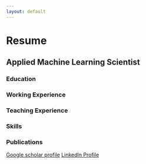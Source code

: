 ```yaml
---
layout: default
---
```

<h1> Resume </h1>
<h2> Applied Machine Learning Scientist </h2>
<h3> Education </h3>
<h3> Working Experience </h3>
<h3> Teaching Experience </h3>
<h3> Skills </h3>
<h3> Publications </h3>
<a href="https://scholar.google.com/scholar?hl=en&as_sdt=0%2C48&q=sodiq+adewole&btnG="> Google scholar profile</a>
<a href="https://www.linkedin.com/in/sodiq-adewole-phd/"> LinkedIn Profile </a>